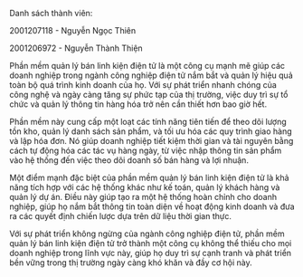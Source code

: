 Danh sách thành viên:

2001207118 - Nguyễn Ngọc Thiên

2001206972 - Nguyễn Thành Thiện

Phần mềm quản lý bán linh kiện điện tử là một công cụ mạnh mẽ giúp các doanh nghiệp trong ngành công nghiệp điện tử nắm bắt và quản lý hiệu quả toàn bộ quá trình kinh doanh của họ. Với sự phát triển nhanh chóng của công nghệ và ngày càng tăng sự phức tạp của thị trường, việc duy trì sự tổ chức và quản lý thông tin hàng hóa trở nên cần thiết hơn bao giờ hết.

Phần mềm này cung cấp một loạt các tính năng tiên tiến để theo dõi lượng tồn kho, quản lý danh sách sản phẩm, và tối ưu hóa các quy trình giao hàng và lập hóa đơn. Nó giúp doanh nghiệp tiết kiệm thời gian và tài nguyên bằng cách tự động hóa các tác vụ hàng ngày, từ việc nhập thông tin sản phẩm vào hệ thống đến việc theo dõi doanh số bán hàng và lợi nhuận.

Một điểm mạnh đặc biệt của phần mềm quản lý bán linh kiện điện tử là khả năng tích hợp với các hệ thống khác như kế toán, quản lý khách hàng và quản lý dự án. Điều này giúp tạo ra một hệ thống hoàn chỉnh cho doanh nghiệp, giúp họ nắm bắt thông tin toàn diện về hoạt động kinh doanh và đưa ra các quyết định chiến lược dựa trên dữ liệu thời gian thực.

Với sự phát triển không ngừng của ngành công nghiệp điện tử, phần mềm quản lý bán linh kiện điện tử trở thành một công cụ không thể thiếu cho mọi doanh nghiệp trong lĩnh vực này, giúp họ duy trì sự cạnh tranh và phát triển bền vững trong thị trường ngày càng khó khăn và đầy cơ hội này.

